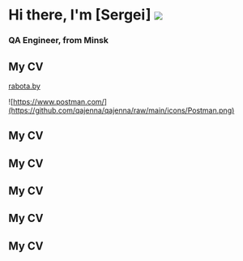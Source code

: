  # Hi there, I'm [Sergei] ![](https://github.com/blackcater/blackcater/raw/main/images/Hi.gif) 
### QA Engineer, from Minsk


<h2>My CV</h2>

[rabota.by](https://rabota.by/resume/2596e9b3ff09aef1200039ed1f6d744e396173)

![https://www.postman.com/](https://github.com/qajenna/qajenna/raw/main/icons/Postman.png)
<h2>My CV</h2>
<h2>My CV</h2>
<h2>My CV</h2>
<h2>My CV</h2>
<h2>My CV</h2>
